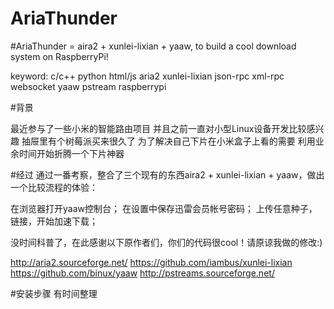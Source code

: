 AriaThunder
===========

#AriaThunder = aira2 + xunlei-lixian + yaaw, to build a cool download system on RaspberryPi!

keyword: c/c++ python html/js aria2 xunlei-lixian json-rpc xml-rpc websocket yaaw pstream raspberrypi

#背景

最近参与了一些小米的智能路由项目
并且之前一直对小型Linux设备开发比较感兴趣
抽屉里有个树莓派买来很久了
为了解决自己下片在小米盒子上看的需要
利用业余时间开始折腾一个下片神器

#经过
通过一番考察，整合了三个现有的东西aira2 + xunlei-lixian + yaaw，做出一个比较流程的体验：

在浏览器打开yaaw控制台；
在设置中保存迅雷会员帐号密码；
上传任意种子，链接，开始加速下载；

没时间科普了，在此感谢以下原作者们，你们的代码很cool！请原谅我做的修改:)

http://aria2.sourceforge.net/
https://github.com/iambus/xunlei-lixian
https://github.com/binux/yaaw
http://pstreams.sourceforge.net/


#安装步骤
有时间整理

